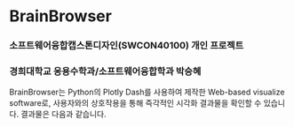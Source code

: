 # BrainBrowser
### 소프트웨어융합캡스톤디자인(SWCON40100) 개인 프로젝트
### 경희대학교 응용수학과/소프트웨어융합학과 박승혜

BrainBrowser는 Python의 Plotly Dash를 사용하여 제작한 Web-based visualize software로, 사용자와의 상호작용을 통해 즉각적인 시각화 결과물을 확인할 수 있습니다.
결과물은 다음과 같습니다.
